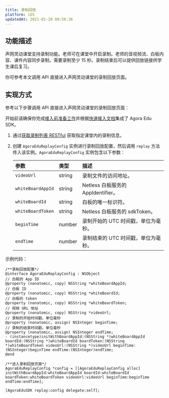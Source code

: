 ```yaml
---
title: 录制回放
platform: iOS
updatedAt: 2021-01-20 09:56:36
---
```

## 功能描述

声网灵动课堂支持录制功能。老师可在课堂中开启录制。老师的音视频流、白板内容、课件内容同步录制，需要录制至少 15 秒。录制结束后可以提供回放链接供学生课后复习。

你可参考本文调用 API 直接进入声网灵动课堂的录制回放页面。

## 实现方式

参考以下步骤调用 API 直接进入声网灵动课堂的录制回放页面：

<div class="alert note">开始前请确保你完成<a href="./agora_class_prep">接入前准备工作</a>并根据<a href="./agora_class_quickstart_ios">快速接入文档</a>集成了 Agora Edu SDK。</div>

1. 通过[获取录制列表 RESTful](./agora_class_restful_api#获取录制列表) 获取指定课堂内的录制信息。

2. 创建 `AgoraEduReplayConfig` 实例进行录制回放配置，然后调用 `replay` 方法传入该实例。`AgoraEduReplayConfig` 实例包含以下参数：

   | 参数              | 类型   | 描述                                |
   | :---------------- | :----- | :---------------------------------- |
   | `videoUrl`        | string | 录制文件的访问地址。                |
   | `whiteBoardAppId` | string | Netless 白板服务的 AppIdentifier。  |
   | `whiteBoardId`    | string | 白板的唯一标识符。                  |
   | `whiteBoardToken` | string | Netless 白板服务的 sdkToken。       |
   | `beginTime`       | number | 录制开始的 UTC 时间戳，单位为毫秒。 |
   | `endTime`         | number | 录制结束的 UTC 时间戳，单位为毫秒。 |

示例代码：
```
/**录制回放配置*/
@interface AgoraEduReplayConfig : NSObject
// 白板的 App ID
@property (nonatomic, copy) NSString *whiteBoardAppId;
// 白板 ID
@property (nonatomic, copy) NSString *whiteBoardId;
// 白板的 token
@property (nonatomic, copy) NSString *whiteBoardToken;
// 视频 URL 地址
@property (nonatomic, copy) NSString *videoUrl;
// 录制的开始时间戳，单位毫秒
@property (nonatomic, assign) NSInteger beginTime;
// 录制的结束时间戳，单位毫秒
@property (nonatomic, assign) NSInteger endTime;
- (instancetype)initWithBoardAppId:(NSString *)whiteBoardAppId boardId:(NSString *)whiteBoardId boardToken:(NSString *)whiteBoardToken videoUrl:(NSString *)videoUrl beginTime:(NSInteger)beginTime endTime:(NSInteger)endTime;
@end
  
/**进入录制回放页面*/
AgoraEduReplayConfig *config = [[AgoraEduReplayConfig alloc] initWithBoardAppId:whiteBoardAppId boardId:whiteBoardId boardToken:whiteBoardToken videoUrl:videoUrl beginTime:beginTime endTime:endTime];
 
[AgoraEduSDK replay:config delegate:self];
```
